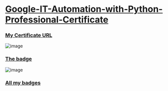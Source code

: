 # [Google-IT-Automation-with-Python-Professional-Certificate](https://www.coursera.org/professional-certificates/google-it-automation)

### [My Certificate URL](https://coursera.org/share/66f9ffae04db1924be856544492eb4ae)

![image](https://user-images.githubusercontent.com/98630446/156277718-5d9f36c3-e36e-4351-9a6a-c4ce85412f80.png)

### [The badge](https://www.credly.com/badges/ea97551a-534e-4890-b9b3-a5b4d3b9796f/public_url)

![image](https://user-images.githubusercontent.com/98630446/156277492-cdcaaae1-f3d7-4716-88c4-61a8757437d2.png)

### [All my badges](https://www.credly.com/earner/earned)
